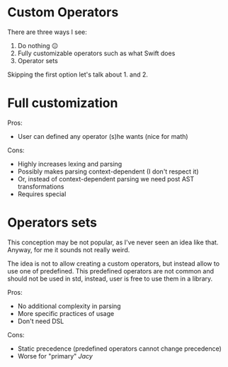 # Custom Operators

There are three ways I see:
1. Do nothing 😐
2. Fully customizable operators such as what Swift does
3. Operator sets


Skipping the first option let's talk about 1. and 2.

# Full customization

Pros:
- User can defined any operator (s)he wants (nice for math)

Cons:
- Highly increases lexing and parsing
- Possibly makes parsing context-dependent (I don't respect it)
- Or, instead of context-dependent parsing we need post AST transformations
- Requires special

# Operators sets

This conception may be not popular, as I've never seen an idea like that. Anyway, for me it sounds not really weird. 

The idea is not to allow creating a custom operators, but instead allow to use one of predefined. This predefined operators are not common and should not be used in std, instead, user is free to use them in a library.

Pros:
- No additional complexity in parsing
- More specific practices of usage
- Don't need DSL

Cons:
- Static precedence (predefined operators cannot change precedence)
- Worse for "primary" _Jacy_


